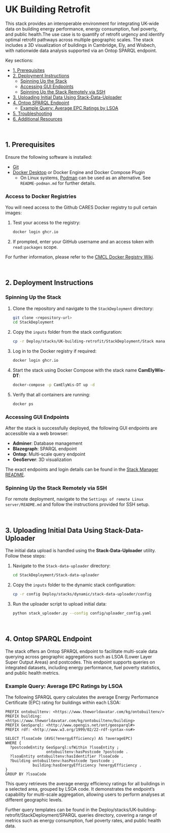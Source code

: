 # UK Building Retrofit

This stack provides an interoperable environment for integrating UK-wide data on building energy performance, energy consumption, fuel poverty, and public health.The use case is to quantify of retrofit urgency and identify optimal retrofit pathways across multiple geographic scales. The stack includes a 3D visualization of buildings in Cambridge, Ely, and Wisbech, with nationwide data analysis supported via an Ontop SPARQL endpoint.

Key sections:
- [1. Prerequisites](#1-prerequisites)
- [2. Deployment Instructions](#2-deployment-instructions)
  - [Spinning Up the Stack](#spinning-up-the-stack)
  - [Accessing GUI Endpoints](#accessing-gui-endpoints)
  - [Spinning Up the Stack Remotely via SSH](#spinning-up-the-stack-remotely-via-ssh)
- [3. Uploading Initial Data Using Stack-Data-Uploader](#3-uploading-initial-data-using-stack-data-uploader)
- [4. Ontop SPARQL Endpoint](#4-ontop-sparql-endpoint)
  - [Example Query: Average EPC Ratings by LSOA](#example-query-average-epc-ratings-by-lsoa)
- [5. Troubleshooting](#5-troubleshooting)
- [6. Additional Resources](#6-additional-resources)

&nbsp;

## 1. Prerequisites

Ensure the following software is installed:

- [Git](https://git-scm.com/downloads)
- [Docker Desktop](https://docs.docker.com/get-docker/) or Docker Engine and Docker Compose Plugin
  - On Linux systems, [Podman](https://podman.io/) can be used as an alternative. See `README-podman.md` for further details.

### Access to Docker Registries

You will need access to the Github CARES Docker registry to pull certain images:

1. Test your access to the registry:
    ```bash
    docker login ghcr.io
    ```
2. If prompted, enter your GitHub username and an access token with `read:packages` scope.

For further information, please refer to the [CMCL Docker Registry Wiki](https://github.com/cambridge-cares/TheWorldAvatar/wiki/Docker%3A-Image-registry).

&nbsp;

## 2. Deployment Instructions

### Spinning Up the Stack

1. Clone the repository and navigate to the `StackDeployment` directory:
    ```bash
    git clone <repository-url>
    cd StackDeployment
    ```

2. Copy the `inputs` folder from the stack configuration:
    ```bash
    cp -r Deploy/stacks/UK-building-retrofit/StackDeployment/Stack manager/inputs Deploy/stacks/dynamic/stack-manager/inputs
    ```

3. Log in to the Docker registry if required:
    ```bash
    docker login ghcr.io
    ```

4. Start the stack using Docker Compose with the stack name **CamElyWis-DT**:
    ```bash
    docker-compose -p CamElyWis-DT up -d
    ```

5. Verify that all containers are running:
    ```bash
    docker ps
    ```

### Accessing GUI Endpoints

After the stack is successfully deployed, the following GUI endpoints are accessible via a web browser:
- **Adminer**: Database management
- **Blazegraph**: SPARQL endpoint
- **Ontop**: Multi-scale query endpoint
- **GeoServer**: 3D visualization

The exact endpoints and login details can be found in the [Stack Manager README](Deploy/stacks/dynamic/stack-manager/README.md).

### Spinning Up the Stack Remotely via SSH

For remote deployment, navigate to the `Settings of remote Linux server/README.md` and follow the instructions provided for SSH setup.

&nbsp;

## 3. Uploading Initial Data Using Stack-Data-Uploader

The initial data upload is handled using the **Stack-Data-Uploader** utility. Follow these steps:

1. Navigate to the `Stack-data-uploader` directory:
    ```bash
    cd StackDeployment/Stack-data-uploader
    ```

2. Copy the `inputs` folder to the dynamic stack configuration:
    ```bash
    cp -r config Deploy/stacks/dynamic/stack-data-uploader/config
    ```

3. Run the uploader script to upload initial data:
    ```bash
    python stack_uploader.py --config config/uploader_config.yaml
    ```

&nbsp;

## 4. Ontop SPARQL Endpoint

The stack offers an Ontop SPARQL endpoint to facilitate multi-scale data querying across geographic aggregations such as LSOA (Lower Layer Super Output Areas) and postcodes. This endpoint supports queries on integrated datasets, including energy performance, fuel poverty statistics, and public health metrics.

### Example Query: Average EPC Ratings by LSOA

The following SPARQL query calculates the average Energy Performance Certificate (EPC) rating for buildings within each LSOA:

```sparql
PREFIX ontobuiltenv: <https://www.theworldavatar.com/kg/ontobuiltenv/>
PREFIX building: <https://www.theworldavatar.com/kg/ontobuiltenv/building>
PREFIX GeoSparql: <http://www.opengis.net/ont/geosparql#>
PREFIX rdf: <http://www.w3.org/1999/02/22-rdf-syntax-ns#>

SELECT ?lsoaCode (AVG(?energyEfficiency) AS ?averageEPC)
WHERE {
  ?postcodeEntity GeoSparql:sfWithin ?lsoaEntity ;
                  ontobuiltenv:hasPostcode ?postcode .
  ?lsoaEntity ontobuiltenv:hasIdentifier ?lsoaCode .
  ?building ontobuiltenv:hasPostcode ?postcode ;
            building:hasEnergyEfficiency ?energyEfficiency .
}
GROUP BY ?lsoaCode

```
This query retrieves the average energy efficiency ratings for all buildings in a selected area, grouped by LSOA code. It demonstrates the endpoint’s capability for multi-scale aggregation, allowing users to perform analyses at different geographic levels.

Further query templates can be found in the Deploy/stacks/UK-building-retrofit/StackDeployment/SPARQL queries directory, covering a range of metrics such as energy consumption, fuel poverty rates, and public health data.


